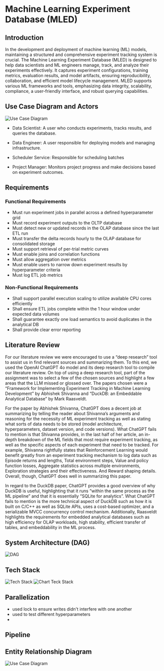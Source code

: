 # Machine Learning Experiment Database (MLED)

## Introduction

In the development and deployment of machine learning (ML) models, maintaining a structured and comprehensive experiment tracking system is crucial. The Machine Learning Experiment Database (MLED) is designed to help data scientists and ML engineers manage, track, and analyze their experiments effectively. It captures experiment configurations, training metrics, evaluation results, and model artifacts, ensuring reproducibility, collaboration, and efficient model lifecycle management. MLED supports various ML frameworks and tools, emphasizing data integrity, scalability, compliance, a user-friendly interface, and robust querying capabilities.

## Use Case Diagram and Actors

![Use Case Diagram](user.png)

* Data Scientist: A user who conducts experiments, tracks results, and queries the database.

* Data Engineer: A user responsible for deploying models and managing infrastructure.

* Scheduler Service: Responsible for scheduling batches

* Project Manager: Monitors project progress and make decisions based on experiment outcomes.

## Requirements

### Functional Requirements

* Must run experiment jobs in parallel across a defined hyperparameter grid
* Must record experiment outputs to the OLTP database
* Must detect new or updated records in the OLAP database since the last ETL run
* Must transfer the delta records hourly to the OLAP database for consolidated storage
* Must support retrieval of per-trial metric curves
* Must enable joins and correlation functions
* Must allow aggregation over metrics
* Must enable users to narrow down experiment results by hyperparameter criteria
* Must log ETL job metrics

### Non-Functional Requirements
* Shall support parallel execution scaling to utilize available CPU cores efficiently
* Shall ensure ETL jobs complete within the 1 hour window under expected data volumes
* Shall guarantee exactly one load semantics to avoid duplicates in the analytical DB
* Shall provide clear error reporting

## Literature Review
For our literature review we were encouraged to use a “deep research” tool to assist us in find relevant sources and summarizing them. To this end, we used the OpenAI ChatGPT 4o model and its deep research tool to compile our literature review. On top of using a deep research tool, part of the assignment was to select a few of the chosen sources and highlight a few areas that the LLM missed or glossed over. The papers chosen were a “Framework for Implementing Experiment Tracking in Machine Learning Development” by Abhishek Shivanna and “DuckDB: an Embeddable Analytical Database” by Mark Raasveldt.

 For the paper by Abhishek Shivanna, ChatGPT does a decent job at summarizing by telling the reader about Shivanna’s arguments and reasoning for the necessity of ML experiment tracking as well as stating what sorts of data needs to be stored (model architecture, hyperparameters, dataset version, and code versions). What ChatGPT fails to mention is that Shivanna provides, in the last half of her article, an in-depth breakdown of the ML fields that most require experiment tracking, as well as the specific aspects of each experiment that need to be tracked. For example, Shivanna rightfully states that Reinforcement Learning would benefit greatly from an experiment tracking mechanism to log data such as Episode returns and lengths, Total environment steps, Value and policy function losses, Aggregate statistics across multiple environments, Exploration strategies and their effectiveness. And Reward shaping details. Overall, though, ChatGPT does well in summarizing this paper.
 
In regard to the DuckDB paper, ChatGPT provides a good overview of why DuckDB is useful, highlighting that it runs “within the same process as the ML pipeline” and that it is essentially “SQLite for analytics”. What ChatGPT fails to mention is the more technical aspect of DuckDB such as how it is built on C/C++ as well as SQLite APIs, uses a cost-based optimizer, and a serializable MVCC concurrency control mechanism. Additionally, Raasveldt highlights the requirements for embedded analytical databases such as high efficiency for OLAP workloads, high stability, efficient transfer of tables, and embeddability in the ML process.

## System Architecture (DAG)

![DAG](DAG.png)

## Tech Stack

![Tech Stack](techstack.png)
![Chart Teck Stack](charttechstack.png)

## Parallelization
* used lock to ensure writes didn't interfere with one another
* used to test different hyperparameters
* 

## Pipeline

## Entity Relationship Diagram

![Use Case Diagram](ERD.jpg)
